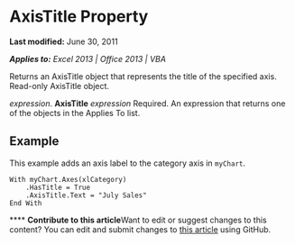 
# AxisTitle Property

 **Last modified:** June 30, 2011

 _**Applies to:** Excel 2013 | Office 2013 | VBA_

Returns an AxisTitle object that represents the title of the specified axis. Read-only AxisTitle object.

 _expression_. **AxisTitle**
 _expression_ Required. An expression that returns one of the objects in the Applies To list.

## Example

This example adds an axis label to the category axis in  `myChart`.


```
With myChart.Axes(xlCategory) 
    .HasTitle = True 
    .AxisTitle.Text = "July Sales" 
End With
```


****   **Contribute to this article**Want to edit or suggest changes to this content? You can edit and submit changes to  [this article](https://github.com/jhershey00/VBA_Excel_Test/OpenXMLCon/articles/2fa829a9-e414-6826-32c5-27189b913409.md) using GitHub.


